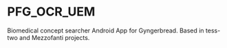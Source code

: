 PFG_OCR_UEM
===========

Biomedical concept searcher Android App for Gyngerbread. Based in tess-two and Mezzofanti projects.